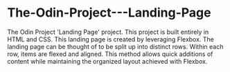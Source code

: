 # The-Odin-Project---Landing-Page
The Odin Project 'Landing Page' project. This project is built entirely in HTML and CSS.
This landing page is created by leveraging Flexbox. The landing page can be thought
of to be split up into distinct rows. Within each row, items are flexed and aligned.
This method allows quick additions of content while maintaining the organized
layout achieved with Flexbox.

